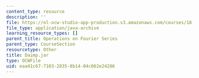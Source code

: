 ```yaml
---
content_type: resource
description: ''
file: https://ol-ocw-studio-app-production.s3.amazonaws.com/courses/18-03sc-differential-equations-fall-2011/eaa41c67710328358b1404c062e24286_Daimp.jar
file_type: application/java-archive
learning_resource_types: []
parent_title: Operations on Fourier Series
parent_type: CourseSection
resourcetype: Other
title: Daimp.jar
type: OCWFile
uid: eaa41c67-7103-2835-8b14-04c062e24286
---
```

